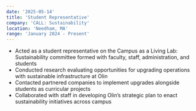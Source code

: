```yaml
---
date: '2025-05-14'
title: 'Student Representative'
company: 'CALL: Sustainability'
location: 'Needham, MA'
range: 'January 2024 - Present'
---
```


- Acted as a student representative on the Campus as a Living Lab: Sustainability committee formed with faculty, staff, administration, and students
- Conducted research evaluating opportunities for upgrading operations with sustainable infrastructure at Olin
- Contacted partnered companies to implement upgrades alongside students as curricular projects
- Collaborated with staff in developing Olin’s strategic plan to enact sustainability initiatives across campus
